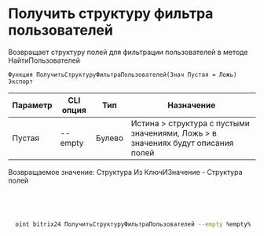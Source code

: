 ﻿---
sidebar_position: 8
---

# Получить структуру фильтра пользователей
 Возвращает структуру полей для фильтрации пользователей в методе НайтиПользователей



`Функция ПолучитьСтруктуруФильтраПользователей(Знач Пустая = Ложь) Экспорт`

  | Параметр | CLI опция | Тип | Назначение |
  |-|-|-|-|
  | Пустая | --empty | Булево | Истина > структура с пустыми значениями, Ложь > в значениях будут описания полей |

  
  Возвращаемое значение:   Структура Из КлючИЗначение - Структура полей

<br/>




```bsl title="Пример кода"

```



```sh title="Пример команды CLI"
    
  oint bitrix24 ПолучитьСтруктуруФильтраПользователей --empty %empty%

```

```json title="Результат"

```
